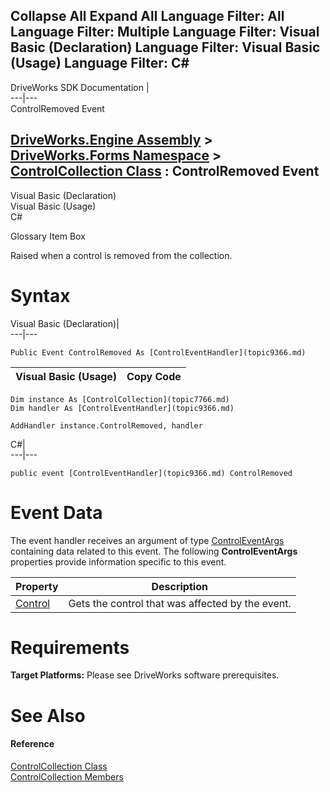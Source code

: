Collapse All Expand All Language Filter: All  Language Filter: Multiple  Language Filter: Visual Basic (Declaration) Language Filter: Visual Basic (Usage) Language Filter: C#  
---  
DriveWorks SDK Documentation  |   
---|---  
ControlRemoved Event   
  
[DriveWorks.Engine Assembly](topic2156.md) > [DriveWorks.Forms Namespace](topic7266.md) > [ControlCollection Class](topic7766.md) : ControlRemoved Event  
---  
  
Visual Basic (Declaration)    
Visual Basic (Usage)    
C# 

Glossary Item Box

Raised when a control is removed from the collection. 

# Syntax

Visual Basic (Declaration)|   
---|---  
      
    
    Public Event ControlRemoved As [ControlEventHandler](topic9366.md)  
  
Visual Basic (Usage)| Copy Code  
---|---  
      
    
    Dim instance As [ControlCollection](topic7766.md)
    Dim handler As [ControlEventHandler](topic9366.md)
     
    AddHandler instance.ControlRemoved, handler  
  
C#|   
---|---  
      
    
    public event [ControlEventHandler](topic9366.md) ControlRemoved  
  
# Event Data

The event handler receives an argument of type [ControlEventArgs](topic7806.md) containing data related to this event. The following **ControlEventArgs** properties provide information specific to this event.

Property| Description  
---|---  
[Control](topic7815.md)| Gets the control that was affected by the event.   
  
# Requirements

**Target Platforms:** Please see DriveWorks software prerequisites.

# See Also

#### Reference

[ControlCollection Class](topic7766.md)   
[ControlCollection Members](topic7767.md)


